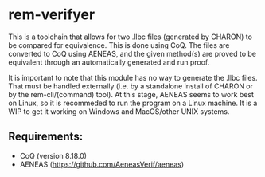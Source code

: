 # rem-verifyer

This is a toolchain that allows for two .llbc files (generated by CHARON) to be
compared for equivalence. This is done using CoQ.
The files are converted to CoQ using AENEAS, and the given method(s) are proved
to be equivalent through an automatically generated and run proof.

It is important to note that this module has no way to generate the .llbc files.
That must be handled externally (i.e. by a standalone install of CHARON or by
the rem-cli/(command) tool).
At this stage, AENEAS seems to work best on Linux, so it is recommeded to run
the program on a Linux machine. It is a WIP to get it working on Windows and
MacOS/other UNIX systems.


## Requirements:
- CoQ (version 8.18.0)
- AENEAS (https://github.com/AeneasVerif/aeneas)